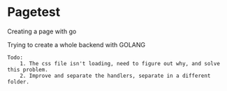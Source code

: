 # Pagetest
Creating a page with go

Trying to create a whole backend with GOLANG


    Todo:
        1. The css file isn't loading, need to figure out why, and solve this problem.
        2. Improve and separate the handlers, separate in a different folder.
